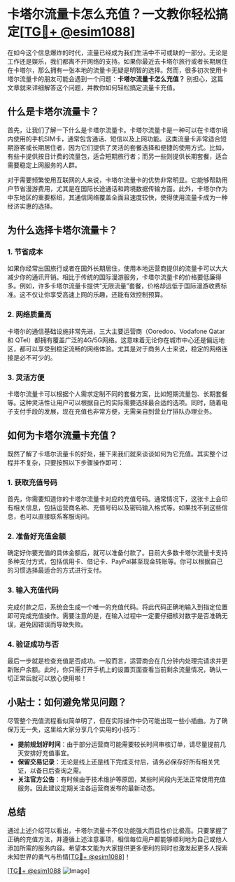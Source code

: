 # 卡塔尔流量卡怎么充值？一文教你轻松搞定[[TG💪+ @esim1088](https://t.me/s/esim1088)]

在如今这个信息爆炸的时代，流量已经成为我们生活中不可或缺的一部分。无论是工作还是娱乐，我们都离不开网络的支持。如果你最近去卡塔尔旅行或者长期居住在卡塔尔，那么拥有一张本地的流量卡无疑是明智的选择。然而，很多初次使用卡塔尔流量卡的朋友可能会遇到一个问题：**卡塔尔流量卡怎么充值？** 别担心，这篇文章就来详细解答这个问题，并教你如何轻松搞定流量卡充值。

## 什么是卡塔尔流量卡？

首先，让我们了解一下什么是卡塔尔流量卡。卡塔尔流量卡是一种可以在卡塔尔境内使用的手机SIM卡，通常包含通话、短信以及上网功能。这类流量卡非常适合短期游客或长期居住者，因为它们提供了灵活的套餐选择和便捷的使用方式。比如，有些卡提供按日计费的流量包，适合短期旅行者；而另一些则提供长期套餐，适合需要稳定上网服务的人群。

对于需要频繁使用互联网的人来说，卡塔尔流量卡的优势非常明显。它能够帮助用户节省漫游费用，尤其是在国际长途通话和跨境数据传输方面。此外，卡塔尔作为中东地区的重要枢纽，其通信网络覆盖全面且速度较快，使得使用流量卡成为一种经济实惠的选择。

## 为什么选择卡塔尔流量卡？

### 1. 节省成本

如果你经常出国旅行或者在国外长期居住，使用本地运营商提供的流量卡可以大大减少你的通讯开销。相比于传统的国际漫游服务，卡塔尔流量卡的价格要低廉得多。例如，许多卡塔尔流量卡提供“无限流量”套餐，价格却远低于国际漫游收费标准。这不仅让你享受高速上网的乐趣，还能有效控制预算。

### 2. 网络质量高

卡塔尔的通信基础设施非常先进，三大主要运营商（Ooredoo、Vodafone Qatar 和 QTel）都拥有覆盖广泛的4G/5G网络。这意味着无论你在城市中心还是偏远地区，都可以享受到稳定流畅的网络体验。尤其是对于商务人士来说，稳定的网络连接是必不可少的。

### 3. 灵活方便

卡塔尔流量卡可以根据个人需求定制不同的套餐方案，比如短期流量包、长期套餐等。这种灵活性让用户可以根据自己的实际需要选择最合适的选项。同时，随着电子支付手段的发展，现在充值也非常方便，无需亲自到营业厅排队办理业务。

## 如何为卡塔尔流量卡充值？

既然了解了卡塔尔流量卡的好处，接下来我们就来谈谈如何为它充值。其实整个过程并不复杂，只要按照以下步骤操作即可：

### 1. 获取充值号码

首先，你需要知道你的卡塔尔流量卡对应的充值号码。通常情况下，这张卡上会印有相关信息，包括运营商名称、充值号码以及密码输入格式等。如果找不到这些信息，也可以直接联系客服询问。

### 2. 准备好充值金额

确定好你要充值的具体金额后，就可以准备付款了。目前大多数卡塔尔流量卡支持多种支付方式，包括信用卡、借记卡、PayPal甚至现金转账等。你可以根据自己的习惯选择最适合的方式进行支付。

### 3. 输入充值代码

完成付款之后，系统会生成一个唯一的充值代码。将此代码正确地输入到指定位置即可完成充值操作。需要注意的是，在输入过程中一定要仔细核对数字是否准确无误，避免因错误而导致失败。

### 4. 验证成功与否

最后一步就是检查充值是否成功。一般而言，运营商会在几分钟内处理完请求并更新账户余额。此时，你只需打开手机上的设置页面查看当前剩余流量情况，确认一切正常后就可以放心使用啦！

## 小贴士：如何避免常见问题？

尽管整个充值流程看似简单明了，但在实际操作中仍可能出现一些小插曲。为了确保万无一失，这里给大家分享几个实用的小技巧：

- **提前规划好时间**：由于部分运营商可能需要较长时间审核订单，请尽量提前几天安排好充值事宜。
- **保留交易记录**：无论是线上还是线下完成支付后，请务必保存好所有相关凭证，以备日后查询之需。
- **关注官方公告**：有时候由于技术维护等原因，某些时间段内无法正常使用充值服务。因此建议定期关注各运营商发布的最新动态。

## 总结

通过上述介绍可以看出，卡塔尔流量卡不仅功能强大而且性价比极高。只要掌握了正确的充值方法，并遵循上述注意事项，相信每位用户都能够顺利地为自己或他人添加所需的服务内容。希望本文能为大家提供更多便利的同时也激发起更多人探索未知世界的勇气与热情[[TG💪+ @esim1088](https://t.me/s/esim1088)]！

[[TG💪+ @esim1088](https://t.me/s/esim1088) ![Image](https://i.postimg.cc/4NQfJmqS/Snipaste-2025-05-13-00-14-12.png)]